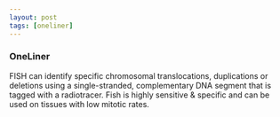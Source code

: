 ```yaml
---
layout: post
tags: [oneliner]
---
```



### OneLiner

FISH can identify specific chromosomal translocations, duplications or deletions using a single-stranded, complementary DNA segment that is tagged with a radiotracer. Fish is highly sensitive & specific and can be used on tissues with low mitotic rates.

